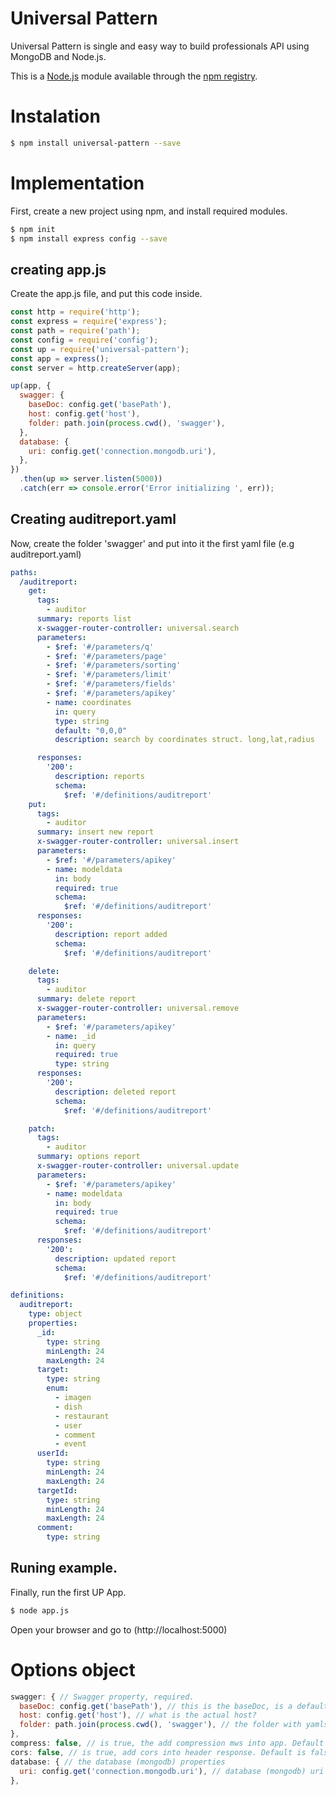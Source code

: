 # Universal Pattern
Universal Pattern is single and easy way to build professionals API using MongoDB and Node.js.

This is a [Node.js](https://nodejs.org/en/) module available through the
[npm registry](https://www.npmjs.com/).


# Instalation
```bash
$ npm install universal-pattern --save
```

# Implementation
First, create a new project using npm, and install required modules.

```bash
$ npm init
$ npm install express config --save
```

## creating app.js
Create the app.js file, and put this code inside.

```javascript
const http = require('http');
const express = require('express');
const path = require('path');
const config = require('config');
const up = require('universal-pattern');
const app = express();
const server = http.createServer(app);

up(app, {
  swagger: {
    baseDoc: config.get('basePath'),
    host: config.get('host'),
    folder: path.join(process.cwd(), 'swagger'),
  },
  database: {
    uri: config.get('connection.mongodb.uri'),
  },
})
  .then(up => server.listen(5000))
  .catch(err => console.error('Error initializing ', err));
```

## Creating auditreport.yaml
Now, create the folder 'swagger' and put into it the first yaml file (e.g auditreport.yaml)

```yaml
paths:
  /auditreport:
    get:
      tags:
        - auditor
      summary: reports list
      x-swagger-router-controller: universal.search
      parameters:
        - $ref: '#/parameters/q'
        - $ref: '#/parameters/page'
        - $ref: '#/parameters/sorting'
        - $ref: '#/parameters/limit'
        - $ref: '#/parameters/fields'
        - $ref: '#/parameters/apikey'
        - name: coordinates
          in: query
          type: string
          default: "0,0,0"
          description: search by coordinates struct. long,lat,radius

      responses:
        '200':
          description: reports
          schema:
            $ref: '#/definitions/auditreport'
    put:
      tags:
        - auditor
      summary: insert new report
      x-swagger-router-controller: universal.insert
      parameters:
        - $ref: '#/parameters/apikey'
        - name: modeldata
          in: body
          required: true
          schema:
            $ref: '#/definitions/auditreport'
      responses:
        '200':
          description: report added
          schema:
            $ref: '#/definitions/auditreport'

    delete:
      tags:
        - auditor
      summary: delete report
      x-swagger-router-controller: universal.remove
      parameters:
        - $ref: '#/parameters/apikey'
        - name: _id
          in: query
          required: true
          type: string
      responses:
        '200':
          description: deleted report
          schema:
            $ref: '#/definitions/auditreport'

    patch:
      tags:
        - auditor
      summary: options report
      x-swagger-router-controller: universal.update
      parameters:
        - $ref: '#/parameters/apikey'
        - name: modeldata
          in: body
          required: true
          schema:
            $ref: '#/definitions/auditreport'
      responses:
        '200':
          description: updated report
          schema:
            $ref: '#/definitions/auditreport'

definitions:
  auditreport:
    type: object
    properties:
      _id:
        type: string
        minLength: 24
        maxLength: 24
      target:
        type: string
        enum:
          - imagen
          - dish
          - restaurant
          - user
          - comment
          - event
      userId:
        type: string
        minLength: 24
        maxLength: 24
      targetId:
        type: string
        minLength: 24
        maxLength: 24
      comment:
        type: string
```

## Runing example.
Finally, run the first UP App.

```bash
$ node app.js
```
Open your browser and go to (http://localhost:5000)


# Options object
```javascript
swagger: { // Swagger property, required.
  baseDoc: config.get('basePath'), // this is the baseDoc, is a default initial folder path.
  host: config.get('host'), // what is the actual host?
  folder: path.join(process.cwd(), 'swagger'), // the folder with yamls files
},
compress: false, // is true, the add compression mws into app. Default is false
cors: false, // is true, add cors into header response. Default is false
database: { // the database (mongodb) properties
  uri: config.get('connection.mongodb.uri'), // database (mongodb) uri connection string
},
```
